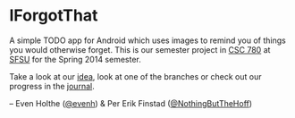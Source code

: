 IForgotThat
===========

A simple TODO app for Android which uses images to remind you of things you would otherwise forget. This is our semester project in [CSC 780](http://apps.sfsu.edu/cgi-bin/sims/classsch.details?row_id=AAAl08AA4AABanvAAb&openu=N&CRSADMIN=R) at [SFSU](http://sfsu.edu) for the Spring 2014 semester.

Take a look at our [idea](https://github.com/evenh/IForgotThat/wiki/Description-of-the-%E2%80%98I-Forgot-That%E2%80%99-app), look at one of the branches or check out our progress in the [journal](https://github.com/evenh/IForgotThat/wiki/Journal).


– Even Holthe ([@evenh](https://github.com/evenh/)) & Per Erik Finstad ([@NothingButTheHoff](https://github.com/NothingButTheHoff))
